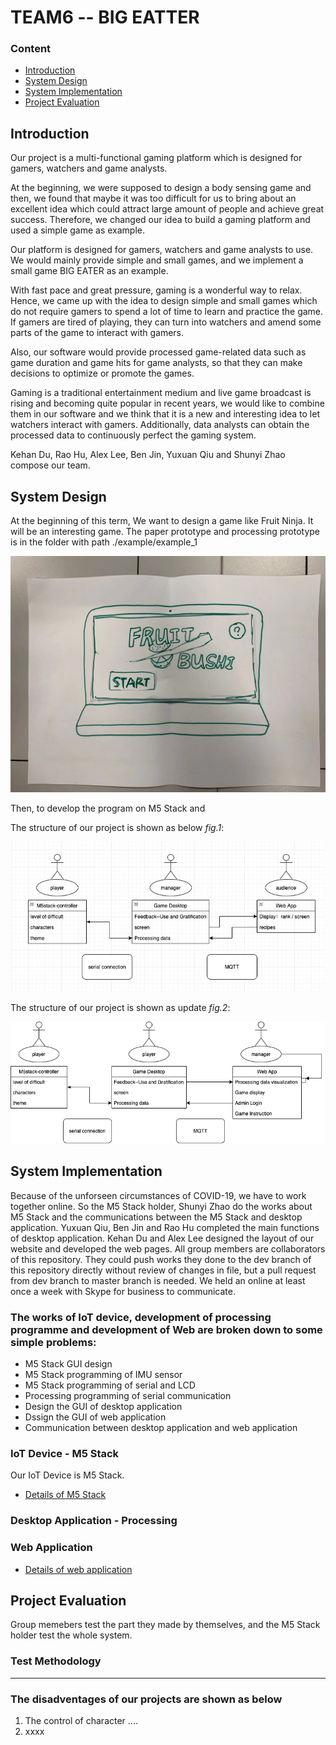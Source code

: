 # TEAM6 -- BIG EATTER

### **Content**
 * [Introduction](#Intro)
 * [System Design](#LinkToPart1)
 * [System Implementation](#LinkToPart2)
 * [Project Evaluation](#LinkToPart3)

## <span id="Intro">Introduction
  Our project is a multi-functional gaming platform which is designed for gamers, watchers and game analysts.  

  At the beginning, we were supposed to design a body sensing game and then, we found that maybe it was too difficult for us to bring about an excellent idea which could attract large amount of people and achieve great success. Therefore, we changed our idea to build a gaming platform and used a simple game as example.

  Our platform is designed for gamers, watchers and game analysts to use. We would mainly provide simple and small games, and we implement a small game BIG EATER as an example.

  With fast pace and great pressure, gaming is a wonderful way to relax. Hence, we came up with the idea to design simple and small games which do not require gamers to spend a lot of time to learn and practice the game. If gamers are tired of playing, they can turn into watchers and amend some parts of the game to interact with gamers.

  Also, our software would provide processed game-related data such as game duration and game hits for game analysts, so that they can make decisions to optimize or promote the games.
  
  Gaming is a traditional entertainment medium and live game broadcast is rising and becoming quite popular in recent years, we would like to combine them in our software and we think that it is a new and interesting idea to let watchers interact with gamers. Additionally, data analysts can obtain the processed data to continuously perfect the gaming system.  

  Kehan Du, Rao Hu, Alex Lee, Ben Jin, Yuxuan Qiu and Shunyi Zhao compose our team.

## <span id="LinkToPart1">System Design

At the beginning of this term, We want to design a game like Fruit Ninja. It will be an interesting game. The paper prototype and
processing prototype is in the folder with path ./example/example_1

![main GUI](./example/example_1/image_0.jpg)

Then, to develop the program on M5 Stack and 

The structure of our project is shown as below *fig.1*:

![uml](./design_GUI/uml.jpg)

The structure of our project is shown as update *fig.2*:

![uml](./design_GUI/SE_UML.png)

## <span id="LinkToPart2">System Implementation

Because of the unforseen circumstances of COVID-19, we have to work together online. So the M5 Stack holder,
Shunyi Zhao do the works about M5 Stack and the communications between the M5 Stack and desktop application.
Yuxuan Qiu, Ben Jin and Rao Hu completed the main functions of desktop application. Kehan Du and Alex Lee 
designed the layout of our website and developed the web pages. All group members are collaborators of this
repository. They could push works they done to the dev branch of this repository directly without review of
changes in file, but a pull request from dev branch to master branch is needed. We held an online at least
once a week with Skype for business to communicate.

### The works of IoT device, development of processing programme and development of Web are broken down to some simple problems:
 * M5 Stack GUI design
 * M5 Stack programming of IMU sensor
 * M5 Stack programming of serial and LCD
 * Processing programming of serial communication
 * Design the GUI of desktop application
 * Dssign the GUI of web application
 * Communication between desktop application and web application

### IoT Device - M5 Stack

Our IoT Device is M5 Stack.

- [Details of M5 Stack](M5_Stack/README.md)

### Desktop Application - Processing

### Web Application

-  [Details of web application](Web/README.md)

## <span id="LinkToPart3">Project Evaluation
Group memebers test the part they made by themselves, and the M5 Stack holder test the whole system.

### Test Methodology



---

### The disadventages of our projects are shown as below
1. The control of character ....
2. xxxx
